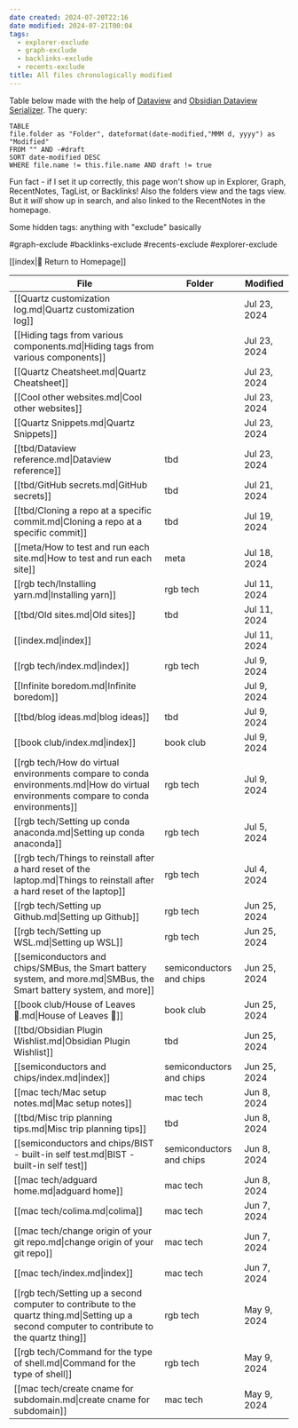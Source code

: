 ```yaml
---
date created: 2024-07-20T22:16
date modified: 2024-07-21T00:04
tags:
  - explorer-exclude
  - graph-exclude
  - backlinks-exclude
  - recents-exclude
title: All files chronologically modified
---
```


Table below made with the help of [Dataview](https://blacksmithgu.github.io/obsidian-dataview/) and [Obsidian Dataview Serializer](https://github.com/dsebastien/obsidian-dataview-serializer). The query:

```
TABLE 
file.folder as "Folder", dateformat(date-modified,"MMM d, yyyy") as "Modified" 
FROM "" AND -#draft 
SORT date-modified DESC 
WHERE file.name != this.file.name AND draft != true
```

Fun fact - if I set it up correctly, this page won't show up in Explorer, Graph, RecentNotes, TagList, or Backlinks! Also the folders view and the tags view. But it *will* show up in search, and also linked to the RecentNotes in the homepage. 

Some hidden tags: anything with "exclude" basically

 #graph-exclude #backlinks-exclude #recents-exclude #explorer-exclude

[[index|🏡 Return to Homepage]]

<!-- QueryToSerialize: TABLE file.folder as "Folder", dateformat(date-modified,"MMM d, yyyy") as "Modified" FROM "" AND -#draft SORT date-modified DESC WHERE file.name != this.file.name  AND draft != "true" -->
<!-- SerializedQuery: TABLE file.folder as "Folder", dateformat(date-modified,"MMM d, yyyy") as "Modified" FROM "" AND -#draft SORT date-modified DESC WHERE file.name != this.file.name  AND draft != "true" -->

| File                                                                                                                                           | Folder                   | Modified     |
| ---------------------------------------------------------------------------------------------------------------------------------------------- | ------------------------ | ------------ |
| [[Quartz customization log.md\|Quartz customization log]]                                                                                      |                          | Jul 23, 2024 |
| [[Hiding tags from various components.md\|Hiding tags from various components]]                                                                |                          | Jul 23, 2024 |
| [[Quartz Cheatsheet.md\|Quartz Cheatsheet]]                                                                                                    |                          | Jul 23, 2024 |
| [[Cool other websites.md\|Cool other websites]]                                                                                                |                          | Jul 23, 2024 |
| [[Quartz Snippets.md\|Quartz Snippets]]                                                                                                        |                          | Jul 23, 2024 |
| [[tbd/Dataview reference.md\|Dataview reference]]                                                                                              | tbd                      | Jul 23, 2024 |
| [[tbd/GitHub secrets.md\|GitHub secrets]]                                                                                                      | tbd                      | Jul 21, 2024 |
| [[tbd/Cloning a repo at a specific commit.md\|Cloning a repo at a specific commit]]                                                            | tbd                      | Jul 19, 2024 |
| [[meta/How to test and run each site.md\|How to test and run each site]]                                                                       | meta                     | Jul 18, 2024 |
| [[rgb tech/Installing yarn.md\|Installing yarn]]                                                                                               | rgb tech                 | Jul 11, 2024 |
| [[tbd/Old sites.md\|Old sites]]                                                                                                                | tbd                      | Jul 11, 2024 |
| [[index.md\|index]]                                                                                                                            |                          | Jul 11, 2024 |
| [[rgb tech/index.md\|index]]                                                                                                                   | rgb tech                 | Jul 9, 2024  |
| [[Infinite boredom.md\|Infinite boredom]]                                                                                                      |                          | Jul 9, 2024  |
| [[tbd/blog ideas.md\|blog ideas]]                                                                                                              | tbd                      | Jul 9, 2024  |
| [[book club/index.md\|index]]                                                                                                                  | book club                | Jul 9, 2024  |
| [[rgb tech/How do virtual environments compare to conda environments.md\|How do virtual environments compare to conda environments]]           | rgb tech                 | Jul 9, 2024  |
| [[rgb tech/Setting up conda anaconda.md\|Setting up conda anaconda]]                                                                           | rgb tech                 | Jul 5, 2024  |
| [[rgb tech/Things to reinstall after a hard reset of the laptop.md\|Things to reinstall after a hard reset of the laptop]]                     | rgb tech                 | Jul 4, 2024  |
| [[rgb tech/Setting up Github.md\|Setting up Github]]                                                                                           | rgb tech                 | Jun 25, 2024 |
| [[rgb tech/Setting up WSL.md\|Setting up WSL]]                                                                                                 | rgb tech                 | Jun 25, 2024 |
| [[semiconductors and chips/SMBus, the Smart battery system, and more.md\|SMBus, the Smart battery system, and more]]                           | semiconductors and chips | Jun 25, 2024 |
| [[book club/House of Leaves 🍂.md\|House of Leaves 🍂]]                                                                                        | book club                | Jun 25, 2024 |
| [[tbd/Obsidian Plugin Wishlist.md\|Obsidian Plugin Wishlist]]                                                                                  | tbd                      | Jun 25, 2024 |
| [[semiconductors and chips/index.md\|index]]                                                                                                   | semiconductors and chips | Jun 25, 2024 |
| [[mac tech/Mac setup notes.md\|Mac setup notes]]                                                                                               | mac tech                 | Jun 8, 2024  |
| [[tbd/Misc trip planning tips.md\|Misc trip planning tips]]                                                                                    | tbd                      | Jun 8, 2024  |
| [[semiconductors and chips/BIST - built-in self test.md\|BIST - built-in self test]]                                                           | semiconductors and chips | Jun 8, 2024  |
| [[mac tech/adguard home.md\|adguard home]]                                                                                                     | mac tech                 | Jun 8, 2024  |
| [[mac tech/colima.md\|colima]]                                                                                                                 | mac tech                 | Jun 7, 2024  |
| [[mac tech/change origin of your git repo.md\|change origin of your git repo]]                                                                 | mac tech                 | Jun 7, 2024  |
| [[mac tech/index.md\|index]]                                                                                                                   | mac tech                 | Jun 7, 2024  |
| [[rgb tech/Setting up a second computer to contribute to the quartz thing.md\|Setting up a second computer to contribute to the quartz thing]] | rgb tech                 | May 9, 2024  |
| [[rgb tech/Command for the type of shell.md\|Command for the type of shell]]                                                                   | rgb tech                 | May 9, 2024  |
| [[mac tech/create cname for subdomain.md\|create cname for subdomain]]                                                                         | mac tech                 | May 9, 2024  |
<!-- SerializedQuery END -->
